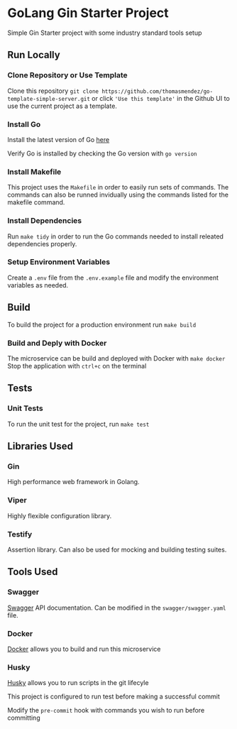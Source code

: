 # GoLang Gin Starter Project

Simple Gin Starter project with some industry standard tools setup

## Run Locally

### Clone Repository or Use Template

Clone this repository `git clone https://github.com/thomasmendez/go-template-simple-server.git` or click `'Use this template'` in the Github UI to use the current project as a template.

### Install Go

Install the latest version of Go [here](https://go.dev/doc/install)

Verify Go is installed by checking the Go version with `go version`

### Install Makefile

This project uses the `Makefile` in order to easily run sets of commands. The commands can also be 
runned invidually using the commands listed for the makefile command. 

### Install Dependencies

Run `make tidy` in order to run the Go commands needed to install releated dependencies properly.

### Setup Environment Variables

Create a `.env` file from the `.env.example` file and modify the environment variables as needed.

## Build

To build the project for a production environment run `make build`

### Build and Deply with Docker

The microservice can be build and deployed with Docker with `make docker`
Stop the application with `ctrl+c` on the terminal

## Tests

### Unit Tests

To run the unit test for the project, run `make test`

## Libraries Used

### Gin

High performance web framework in Golang.

### Viper

Highly flexible configuration library.

### Testify

Assertion library. Can also be used for mocking and building testing suites.

## Tools Used

### Swagger

[Swagger](https://swagger.io/) API documentation. Can be modified in the `swagger/swagger.yaml` file.

### Docker

[Docker](https://www.docker.com/) allows you to build and run this microservice

### Husky

[Husky](https://github.com/automation-co/husky) allows you to run scripts in the git lifecyle

This project is configured to run test before making a successful commit

Modify the `pre-commit` hook with commands you wish to run before committing
